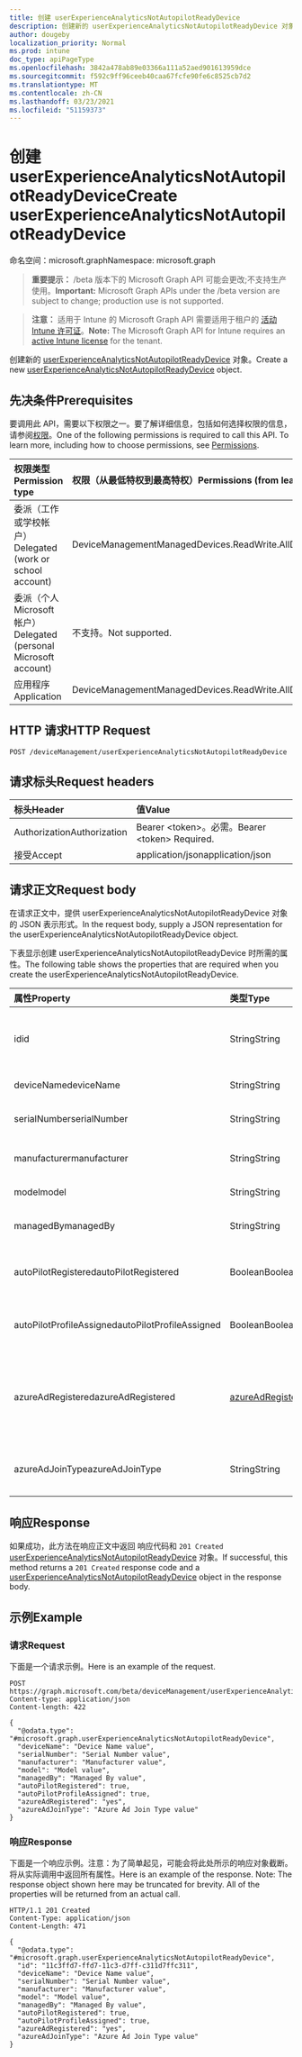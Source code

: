 ```yaml
---
title: 创建 userExperienceAnalyticsNotAutopilotReadyDevice
description: 创建新的 userExperienceAnalyticsNotAutopilotReadyDevice 对象。
author: dougeby
localization_priority: Normal
ms.prod: intune
doc_type: apiPageType
ms.openlocfilehash: 3842a478ab89e03366a111a52aed901613959dce
ms.sourcegitcommit: f592c9ff96ceeb40caa67fcfe90fe6c8525cb7d2
ms.translationtype: MT
ms.contentlocale: zh-CN
ms.lasthandoff: 03/23/2021
ms.locfileid: "51159373"
---
```

# <a name="create-userexperienceanalyticsnotautopilotreadydevice"></a><span data-ttu-id="d43f0-103">创建 userExperienceAnalyticsNotAutopilotReadyDevice</span><span class="sxs-lookup"><span data-stu-id="d43f0-103">Create userExperienceAnalyticsNotAutopilotReadyDevice</span></span>

<span data-ttu-id="d43f0-104">命名空间：microsoft.graph</span><span class="sxs-lookup"><span data-stu-id="d43f0-104">Namespace: microsoft.graph</span></span>

> <span data-ttu-id="d43f0-105">**重要提示：** /beta 版本下的 Microsoft Graph API 可能会更改;不支持生产使用。</span><span class="sxs-lookup"><span data-stu-id="d43f0-105">**Important:** Microsoft Graph APIs under the /beta version are subject to change; production use is not supported.</span></span>

> <span data-ttu-id="d43f0-106">**注意：** 适用于 Intune 的 Microsoft Graph API 需要适用于租户的 [活动 Intune 许可证](https://go.microsoft.com/fwlink/?linkid=839381)。</span><span class="sxs-lookup"><span data-stu-id="d43f0-106">**Note:** The Microsoft Graph API for Intune requires an [active Intune license](https://go.microsoft.com/fwlink/?linkid=839381) for the tenant.</span></span>

<span data-ttu-id="d43f0-107">创建新的 [userExperienceAnalyticsNotAutopilotReadyDevice](../resources/intune-devices-userexperienceanalyticsnotautopilotreadydevice.md) 对象。</span><span class="sxs-lookup"><span data-stu-id="d43f0-107">Create a new [userExperienceAnalyticsNotAutopilotReadyDevice](../resources/intune-devices-userexperienceanalyticsnotautopilotreadydevice.md) object.</span></span>

## <a name="prerequisites"></a><span data-ttu-id="d43f0-108">先决条件</span><span class="sxs-lookup"><span data-stu-id="d43f0-108">Prerequisites</span></span>
<span data-ttu-id="d43f0-p101">要调用此 API，需要以下权限之一。要了解详细信息，包括如何选择权限的信息，请参阅[权限](/graph/permissions-reference)。</span><span class="sxs-lookup"><span data-stu-id="d43f0-p101">One of the following permissions is required to call this API. To learn more, including how to choose permissions, see [Permissions](/graph/permissions-reference).</span></span>

|<span data-ttu-id="d43f0-111">权限类型</span><span class="sxs-lookup"><span data-stu-id="d43f0-111">Permission type</span></span>|<span data-ttu-id="d43f0-112">权限（从最低特权到最高特权）</span><span class="sxs-lookup"><span data-stu-id="d43f0-112">Permissions (from least to most privileged)</span></span>|
|:---|:---|
|<span data-ttu-id="d43f0-113">委派（工作或学校帐户）</span><span class="sxs-lookup"><span data-stu-id="d43f0-113">Delegated (work or school account)</span></span>|<span data-ttu-id="d43f0-114">DeviceManagementManagedDevices.ReadWrite.All</span><span class="sxs-lookup"><span data-stu-id="d43f0-114">DeviceManagementManagedDevices.ReadWrite.All</span></span>|
|<span data-ttu-id="d43f0-115">委派（个人 Microsoft 帐户）</span><span class="sxs-lookup"><span data-stu-id="d43f0-115">Delegated (personal Microsoft account)</span></span>|<span data-ttu-id="d43f0-116">不支持。</span><span class="sxs-lookup"><span data-stu-id="d43f0-116">Not supported.</span></span>|
|<span data-ttu-id="d43f0-117">应用程序</span><span class="sxs-lookup"><span data-stu-id="d43f0-117">Application</span></span>|<span data-ttu-id="d43f0-118">DeviceManagementManagedDevices.ReadWrite.All</span><span class="sxs-lookup"><span data-stu-id="d43f0-118">DeviceManagementManagedDevices.ReadWrite.All</span></span>|

## <a name="http-request"></a><span data-ttu-id="d43f0-119">HTTP 请求</span><span class="sxs-lookup"><span data-stu-id="d43f0-119">HTTP Request</span></span>
<!-- {
  "blockType": "ignored"
}
-->
``` http
POST /deviceManagement/userExperienceAnalyticsNotAutopilotReadyDevice
```

## <a name="request-headers"></a><span data-ttu-id="d43f0-120">请求标头</span><span class="sxs-lookup"><span data-stu-id="d43f0-120">Request headers</span></span>
|<span data-ttu-id="d43f0-121">标头</span><span class="sxs-lookup"><span data-stu-id="d43f0-121">Header</span></span>|<span data-ttu-id="d43f0-122">值</span><span class="sxs-lookup"><span data-stu-id="d43f0-122">Value</span></span>|
|:---|:---|
|<span data-ttu-id="d43f0-123">Authorization</span><span class="sxs-lookup"><span data-stu-id="d43f0-123">Authorization</span></span>|<span data-ttu-id="d43f0-124">Bearer &lt;token&gt;。必需。</span><span class="sxs-lookup"><span data-stu-id="d43f0-124">Bearer &lt;token&gt; Required.</span></span>|
|<span data-ttu-id="d43f0-125">接受</span><span class="sxs-lookup"><span data-stu-id="d43f0-125">Accept</span></span>|<span data-ttu-id="d43f0-126">application/json</span><span class="sxs-lookup"><span data-stu-id="d43f0-126">application/json</span></span>|

## <a name="request-body"></a><span data-ttu-id="d43f0-127">请求正文</span><span class="sxs-lookup"><span data-stu-id="d43f0-127">Request body</span></span>
<span data-ttu-id="d43f0-128">在请求正文中，提供 userExperienceAnalyticsNotAutopilotReadyDevice 对象的 JSON 表示形式。</span><span class="sxs-lookup"><span data-stu-id="d43f0-128">In the request body, supply a JSON representation for the userExperienceAnalyticsNotAutopilotReadyDevice object.</span></span>

<span data-ttu-id="d43f0-129">下表显示创建 userExperienceAnalyticsNotAutopilotReadyDevice 时所需的属性。</span><span class="sxs-lookup"><span data-stu-id="d43f0-129">The following table shows the properties that are required when you create the userExperienceAnalyticsNotAutopilotReadyDevice.</span></span>

|<span data-ttu-id="d43f0-130">属性</span><span class="sxs-lookup"><span data-stu-id="d43f0-130">Property</span></span>|<span data-ttu-id="d43f0-131">类型</span><span class="sxs-lookup"><span data-stu-id="d43f0-131">Type</span></span>|<span data-ttu-id="d43f0-132">说明</span><span class="sxs-lookup"><span data-stu-id="d43f0-132">Description</span></span>|
|:---|:---|:---|
|<span data-ttu-id="d43f0-133">id</span><span class="sxs-lookup"><span data-stu-id="d43f0-133">id</span></span>|<span data-ttu-id="d43f0-134">String</span><span class="sxs-lookup"><span data-stu-id="d43f0-134">String</span></span>|<span data-ttu-id="d43f0-135">用户体验分析 intune 设备的唯一标识符。</span><span class="sxs-lookup"><span data-stu-id="d43f0-135">The unique identifier of the user experience analytics intune device.</span></span>|
|<span data-ttu-id="d43f0-136">deviceName</span><span class="sxs-lookup"><span data-stu-id="d43f0-136">deviceName</span></span>|<span data-ttu-id="d43f0-137">String</span><span class="sxs-lookup"><span data-stu-id="d43f0-137">String</span></span>|<span data-ttu-id="d43f0-138">intune 设备的名称。</span><span class="sxs-lookup"><span data-stu-id="d43f0-138">The intune device's name.</span></span>|
|<span data-ttu-id="d43f0-139">serialNumber</span><span class="sxs-lookup"><span data-stu-id="d43f0-139">serialNumber</span></span>|<span data-ttu-id="d43f0-140">String</span><span class="sxs-lookup"><span data-stu-id="d43f0-140">String</span></span>|<span data-ttu-id="d43f0-141">intune 设备的序列号。</span><span class="sxs-lookup"><span data-stu-id="d43f0-141">The intune device's serial number.</span></span>|
|<span data-ttu-id="d43f0-142">manufacturer</span><span class="sxs-lookup"><span data-stu-id="d43f0-142">manufacturer</span></span>|<span data-ttu-id="d43f0-143">String</span><span class="sxs-lookup"><span data-stu-id="d43f0-143">String</span></span>|<span data-ttu-id="d43f0-144">intune 设备的制造商。</span><span class="sxs-lookup"><span data-stu-id="d43f0-144">The intune device's manufacturer.</span></span>|
|<span data-ttu-id="d43f0-145">model</span><span class="sxs-lookup"><span data-stu-id="d43f0-145">model</span></span>|<span data-ttu-id="d43f0-146">String</span><span class="sxs-lookup"><span data-stu-id="d43f0-146">String</span></span>|<span data-ttu-id="d43f0-147">intune 设备的型号。</span><span class="sxs-lookup"><span data-stu-id="d43f0-147">The intune device's model.</span></span>|
|<span data-ttu-id="d43f0-148">managedBy</span><span class="sxs-lookup"><span data-stu-id="d43f0-148">managedBy</span></span>|<span data-ttu-id="d43f0-149">String</span><span class="sxs-lookup"><span data-stu-id="d43f0-149">String</span></span>|<span data-ttu-id="d43f0-150">intune 设备的托管者。</span><span class="sxs-lookup"><span data-stu-id="d43f0-150">The intune device's managed by.</span></span>|
|<span data-ttu-id="d43f0-151">autoPilotRegistered</span><span class="sxs-lookup"><span data-stu-id="d43f0-151">autoPilotRegistered</span></span>|<span data-ttu-id="d43f0-152">Boolean</span><span class="sxs-lookup"><span data-stu-id="d43f0-152">Boolean</span></span>|<span data-ttu-id="d43f0-153">intune 设备的 autopilotRegistered。</span><span class="sxs-lookup"><span data-stu-id="d43f0-153">The intune device's autopilotRegistered.</span></span>|
|<span data-ttu-id="d43f0-154">autoPilotProfileAssigned</span><span class="sxs-lookup"><span data-stu-id="d43f0-154">autoPilotProfileAssigned</span></span>|<span data-ttu-id="d43f0-155">Boolean</span><span class="sxs-lookup"><span data-stu-id="d43f0-155">Boolean</span></span>|<span data-ttu-id="d43f0-156">intune 设备的 autopilotProfileAssigned。</span><span class="sxs-lookup"><span data-stu-id="d43f0-156">The intune device's autopilotProfileAssigned.</span></span>|
|<span data-ttu-id="d43f0-157">azureAdRegistered</span><span class="sxs-lookup"><span data-stu-id="d43f0-157">azureAdRegistered</span></span>|[<span data-ttu-id="d43f0-158">azureAdRegisteredState</span><span class="sxs-lookup"><span data-stu-id="d43f0-158">azureAdRegisteredState</span></span>](../resources/intune-devices-azureadregisteredstate.md)|<span data-ttu-id="d43f0-159">intune 设备的 azureAdRegistered。</span><span class="sxs-lookup"><span data-stu-id="d43f0-159">The intune device's azureAdRegistered.</span></span> <span data-ttu-id="d43f0-160">可取值为：`no`、`yes`、`unknown`。</span><span class="sxs-lookup"><span data-stu-id="d43f0-160">Possible values are: `no`, `yes`, `unknown`.</span></span>|
|<span data-ttu-id="d43f0-161">azureAdJoinType</span><span class="sxs-lookup"><span data-stu-id="d43f0-161">azureAdJoinType</span></span>|<span data-ttu-id="d43f0-162">String</span><span class="sxs-lookup"><span data-stu-id="d43f0-162">String</span></span>|<span data-ttu-id="d43f0-163">intune 设备的 azure Ad joinType。</span><span class="sxs-lookup"><span data-stu-id="d43f0-163">The intune device's azure Ad joinType.</span></span>|



## <a name="response"></a><span data-ttu-id="d43f0-164">响应</span><span class="sxs-lookup"><span data-stu-id="d43f0-164">Response</span></span>
<span data-ttu-id="d43f0-165">如果成功，此方法在响应正文中返回 响应代码和 `201 Created` [userExperienceAnalyticsNotAutopilotReadyDevice](../resources/intune-devices-userexperienceanalyticsnotautopilotreadydevice.md) 对象。</span><span class="sxs-lookup"><span data-stu-id="d43f0-165">If successful, this method returns a `201 Created` response code and a [userExperienceAnalyticsNotAutopilotReadyDevice](../resources/intune-devices-userexperienceanalyticsnotautopilotreadydevice.md) object in the response body.</span></span>

## <a name="example"></a><span data-ttu-id="d43f0-166">示例</span><span class="sxs-lookup"><span data-stu-id="d43f0-166">Example</span></span>

### <a name="request"></a><span data-ttu-id="d43f0-167">请求</span><span class="sxs-lookup"><span data-stu-id="d43f0-167">Request</span></span>
<span data-ttu-id="d43f0-168">下面是一个请求示例。</span><span class="sxs-lookup"><span data-stu-id="d43f0-168">Here is an example of the request.</span></span>
``` http
POST https://graph.microsoft.com/beta/deviceManagement/userExperienceAnalyticsNotAutopilotReadyDevice
Content-type: application/json
Content-length: 422

{
  "@odata.type": "#microsoft.graph.userExperienceAnalyticsNotAutopilotReadyDevice",
  "deviceName": "Device Name value",
  "serialNumber": "Serial Number value",
  "manufacturer": "Manufacturer value",
  "model": "Model value",
  "managedBy": "Managed By value",
  "autoPilotRegistered": true,
  "autoPilotProfileAssigned": true,
  "azureAdRegistered": "yes",
  "azureAdJoinType": "Azure Ad Join Type value"
}
```

### <a name="response"></a><span data-ttu-id="d43f0-169">响应</span><span class="sxs-lookup"><span data-stu-id="d43f0-169">Response</span></span>
<span data-ttu-id="d43f0-p103">下面是一个响应示例。注意：为了简单起见，可能会将此处所示的响应对象截断。将从实际调用中返回所有属性。</span><span class="sxs-lookup"><span data-stu-id="d43f0-p103">Here is an example of the response. Note: The response object shown here may be truncated for brevity. All of the properties will be returned from an actual call.</span></span>
``` http
HTTP/1.1 201 Created
Content-Type: application/json
Content-Length: 471

{
  "@odata.type": "#microsoft.graph.userExperienceAnalyticsNotAutopilotReadyDevice",
  "id": "11c3ffd7-ffd7-11c3-d7ff-c311d7ffc311",
  "deviceName": "Device Name value",
  "serialNumber": "Serial Number value",
  "manufacturer": "Manufacturer value",
  "model": "Model value",
  "managedBy": "Managed By value",
  "autoPilotRegistered": true,
  "autoPilotProfileAssigned": true,
  "azureAdRegistered": "yes",
  "azureAdJoinType": "Azure Ad Join Type value"
}
```




